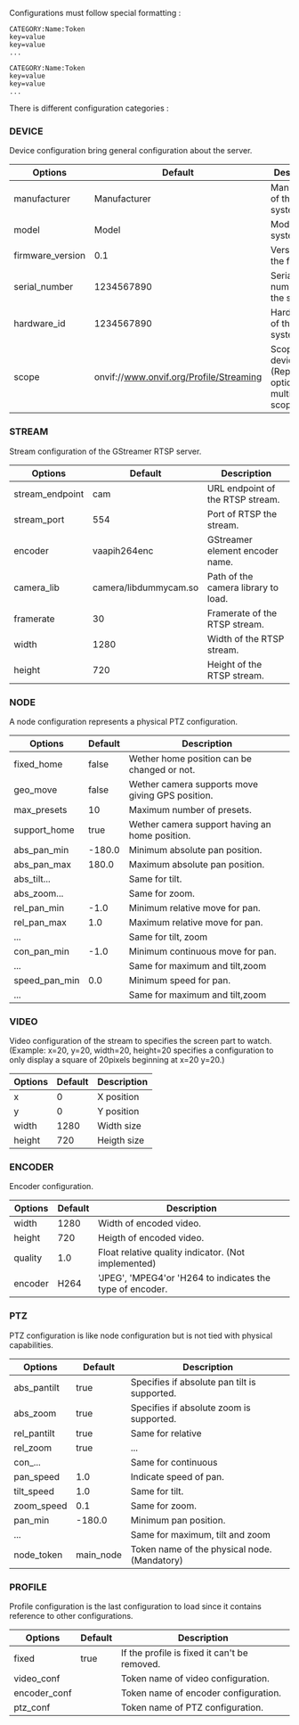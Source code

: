 Configurations must follow special formatting :

```
CATEGORY:Name:Token
key=value
key=value
...

CATEGORY:Name:Token
key=value
key=value
...
```

There is different configuration categories :

### DEVICE

Device configuration bring general configuration about the server.

| Options          | Default                                 | Description                                                  |
|------------------|-----------------------------------------|--------------------------------------------------------------|
| manufacturer     | Manufacturer                            | Manufacturer of the system.                                  |
| model            | Model                                   | Model of the system.                                         |
| firmware_version | 0.1                                     | Version of the firmware.                                     |
| serial_number    | 1234567890                              | Serial number of the system.                                 |
| hardware_id      | 1234567890                              | Hardware ID of the system.                                   |
| scope            | onvif://www.onvif.org/Profile/Streaming | Scope of the device (Repeat this option for multiple scopes) |

### STREAM

Stream configuration of the GStreamer RTSP server.

| Options         | Default               | Description                         |
|-----------------|-----------------------|-------------------------------------|
| stream_endpoint | cam                   | URL endpoint of the RTSP stream.    |
| stream_port     | 554                   | Port of RTSP the stream.            |
| encoder         | vaapih264enc          | GStreamer element encoder name.     |
| camera_lib      | camera/libdummycam.so | Path of the camera library to load. |
| framerate       | 30                    | Framerate of the RTSP stream.       |
| width           | 1280                  | Width of the RTSP stream.           |
| height          | 720                   | Height of the RTSP stream.          |

### NODE

A node configuration represents a physical PTZ configuration.

| Options       | Default | Description                                      |
|---------------|---------|--------------------------------------------------|
| fixed_home    | false   | Wether home position can be changed or not.      |
| geo_move      | false   | Wether camera supports move giving GPS position. |
| max_presets   | 10      | Maximum number of presets.                       |
| support_home  | true    | Wether camera support having an home position.   |
| abs_pan_min   | -180.0  | Minimum absolute pan position.                   |
| abs_pan_max   | 180.0   | Maximum absolute pan position.                   |
| abs_tilt...   |         | Same for tilt.                                   |
| abs_zoom...   |         | Same for zoom.                                   |
| rel_pan_min   | -1.0    | Minimum relative move for pan.                   |
| rel_pan_max   | 1.0     | Maximum relative move for pan.                   |
| ...           |         | Same for tilt, zoom                              |
| con_pan_min   | -1.0    | Minimum continuous move for pan.                 |
| ...           |         | Same for maximum and tilt,zoom                   |
| speed_pan_min | 0.0     | Minimum speed for pan.                           |
| ...           |         | Same for maximum and tilt,zoom                   |

### VIDEO

Video configuration of the stream to specifies the screen part to watch.  
(Example: x=20, y=20, width=20, height=20 specifies a configuration to only display a square of 20pixels beginning at x=20 y=20.)

| Options | Default | Description |
|---------|---------|-------------|
| x       | 0       | X position  |
| y       | 0       | Y position  |
| width   | 1280    | Width size  |
| height  | 720     | Heigth size |

### ENCODER

Encoder configuration.

| Options | Default | Description                                               |
|---------|---------|-----------------------------------------------------------|
| width   | 1280    | Width of encoded video.                                   |
| height  | 720     | Heigth of encoded video.                                  |
| quality | 1.0     | Float relative quality indicator. (Not implemented)       |
| encoder | H264    | 'JPEG', 'MPEG4'or 'H264 to indicates the type of encoder. |

### PTZ

PTZ configuration is like node configuration but is not tied with physical capabilities.

| Options     | Default   | Description                                  |
|-------------|-----------|----------------------------------------------|
| abs_pantilt | true      | Specifies if absolute pan tilt is supported. |
| abs_zoom    | true      | Specifies if absolute zoom is supported.     |
| rel_pantilt | true      | Same for relative                            |
| rel_zoom    | true      | ...                                          |
| con_...     |           | Same for continuous                          |
| pan_speed   | 1.0       | Indicate speed of pan.                       |
| tilt_speed  | 1.0       | Same for tilt.                               |
| zoom_speed  | 0.1       | Same for zoom.                               |
| pan_min     | -180.0    | Minimum pan position.                        |
| ...         |           | Same for maximum, tilt and zoom              |
| node_token  | main_node | Token name of the physical node. (Mandatory) |

### PROFILE

Profile configuration is the last configuration to load since it contains reference to other configurations.

| Options      | Default      | Description                                  |
|--------------|--------------|----------------------------------------------|
| fixed        | true         | If the profile is fixed it can't be removed. |
| video_conf   |              | Token name of video configuration.           |
| encoder_conf |              | Token name of encoder configuration.         |
| ptz_conf     |              | Token name of PTZ configuration.             |
